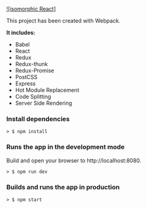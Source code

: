 [![isomorphic React]](https://github.com/Anishmprasad/Isomorphic-React)

This project has been created with Webpack.

**It includes:**
- Babel
- React
- Redux
- Redux-thunk
- Redux-Promise
- PostCSS
- Express
- Hot Module Replacement
- Code Splitting
- Server Side Rendering

### Install dependencies
```
> $ npm install
```

### Runs the app in the development mode
Build and open your browser to http://localhost:8080.
```
> $ npm run dev
```

### Builds and runs the app in production
```
> $ npm start
```